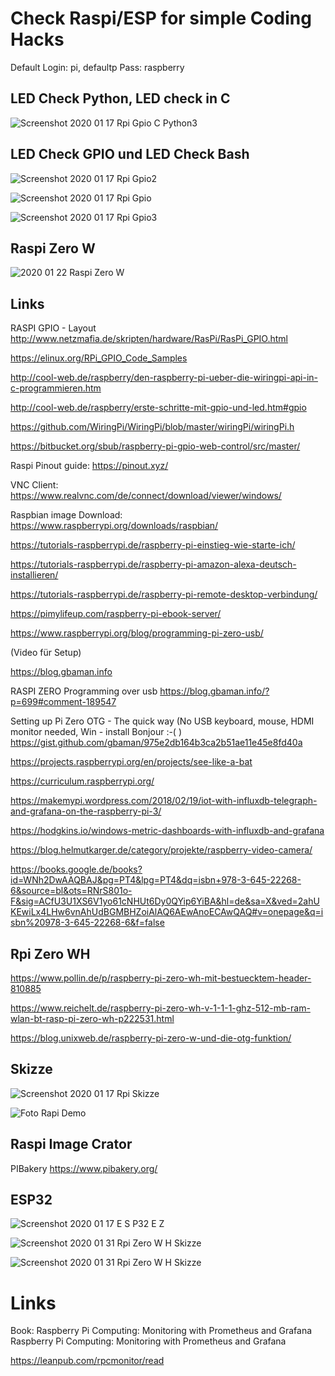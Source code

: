 # Check Raspi/ESP for simple Coding Hacks 

Default Login: pi, defaultp Pass: raspberry

## LED Check Python, LED check in C 

![Screenshot 2020 01 17 Rpi Gpio C Python3](../pic/Screenshot_2020_01_17_Rpi_gpio_C_python3.png)


## LED Check GPIO und LED Check Bash 

![Screenshot 2020 01 17 Rpi Gpio2](../pic/Screenshot_2020_01_17_Rpi_gpio2.png)

![Screenshot 2020 01 17 Rpi Gpio](../pic/Screenshot_2020_01_17_Rpi_gpio.png)

![Screenshot 2020 01 17 Rpi Gpio3](../pic/Screenshot_2020_01_17_Rpi_gpio3.png)

## Raspi Zero W

![2020 01 22 Raspi Zero W](../pic/2020-01-22-raspi-zero-w.png)


## Links 

RASPI GPIO - Layout <http://www.netzmafia.de/skripten/hardware/RasPi/RasPi_GPIO.html>  

<https://elinux.org/RPi_GPIO_Code_Samples>

<http://cool-web.de/raspberry/den-raspberry-pi-ueber-die-wiringpi-api-in-c-programmieren.htm>

<http://cool-web.de/raspberry/erste-schritte-mit-gpio-und-led.htm#gpio>

<https://github.com/WiringPi/WiringPi/blob/master/wiringPi/wiringPi.h>

<https://bitbucket.org/sbub/raspberry-pi-gpio-web-control/src/master/>

Raspi Pinout guide:  <https://pinout.xyz/>

VNC Client: <https://www.realvnc.com/de/connect/download/viewer/windows/>

Raspbian image Download: <https://www.raspberrypi.org/downloads/raspbian/>

<https://tutorials-raspberrypi.de/raspberry-pi-einstieg-wie-starte-ich/> 

<https://tutorials-raspberrypi.de/raspberry-pi-amazon-alexa-deutsch-installieren/> 

<https://tutorials-raspberrypi.de/raspberry-pi-remote-desktop-verbindung/>

<https://pimylifeup.com/raspberry-pi-ebook-server/>

<https://www.raspberrypi.org/blog/programming-pi-zero-usb/>

(Video für Setup)

<https://blog.gbaman.info>

RASPI ZERO Programming over usb <https://blog.gbaman.info/?p=699#comment-189547>

Setting up Pi Zero OTG - The quick way 
(No USB keyboard, mouse, HDMI monitor needed, Win - install Bonjour :-( ) <https://gist.github.com/gbaman/975e2db164b3ca2b51ae11e45e8fd40a> 

<https://projects.raspberrypi.org/en/projects/see-like-a-bat>

<https://curriculum.raspberrypi.org/> 

<https://makemypi.wordpress.com/2018/02/19/iot-with-influxdb-telegraph-and-grafana-on-the-raspberry-pi-3/>

<https://hodgkins.io/windows-metric-dashboards-with-influxdb-and-grafana>

<https://blog.helmutkarger.de/category/projekte/raspberry-video-camera/> 

<https://books.google.de/books?id=WNh2DwAAQBAJ&pg=PT4&lpg=PT4&dq=isbn+978-3-645-22268-6&source=bl&ots=RNrS801o-F&sig=ACfU3U1XS6V1yo61cNHUt6Dy0QYip6YiBA&hl=de&sa=X&ved=2ahUKEwiLx4LHw6vnAhUdBGMBHZoiAlAQ6AEwAnoECAwQAQ#v=onepage&q=isbn%20978-3-645-22268-6&f=false>


## Rpi Zero WH 

<https://www.pollin.de/p/raspberry-pi-zero-wh-mit-bestuecktem-header-810885> 

<https://www.reichelt.de/raspberry-pi-zero-wh-v-1-1-1-ghz-512-mb-ram-wlan-bt-rasp-pi-zero-wh-p222531.html>

<https://blog.unixweb.de/raspberry-pi-zero-w-und-die-otg-funktion/>



## Skizze 

![Screenshot 2020 01 17 Rpi Skizze](../pic/Screenshot_2020_01_17_Rpi_Skizze.png)

![Foto Rapi Demo](../pic/20200131_123540.jpg)

## Raspi Image Crator 

PIBakery <https://www.pibakery.org/> 


## ESP32

![Screenshot 2020 01 17 E S P32 E Z](../pic/Screenshot_2020_01_17_ESP32EZ.png)

![Screenshot 2020 01 31 Rpi Zero W H Skizze](../pic/Screenshot_2020_01_31_Rpi_Zero_WH_Skizze.png)

![Screenshot 2020 01 31 Rpi Zero W H Skizze](../pic/Screenshot_2020_01_31_Rpi_Zero_WH_Skizze.png)


# Links
 
Book: Raspberry Pi Computing: Monitoring with Prometheus and Grafana
Raspberry Pi Computing: Monitoring with Prometheus and Grafana

<https://leanpub.com/rpcmonitor/read>
